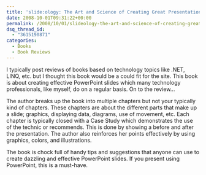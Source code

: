 ```yaml
---
title: 'slide:ology: The Art and Science of Creating Great Presentations'
date: 2008-10-01T09:31:22+00:00
permalink: /2008/10/01/slideology-the-art-and-science-of-creating-great-presentations/
dsq_thread_id:
  - "3615190871"
categories:
  - Books
  - Book Reviews
---
```

I typically post reviews of books based on technology topics like .NET, LINQ, etc. but I thought this book would be a could fit for the site.  This book is about creating effective PowerPoint slides which many technology professionals, like myself, do on a regular basis. On to the review...

The author breaks up the book into multiple chapters but not your typically kind of chapters.  These chapters are about the different parts that make up a slide; graphics, displaying data, diagrams, use of movement, etc.  Each chapter is typically closed with a Case Study which demonstrates the use of the technic or recommends. This is done by showing a before and after the presentation.  The author also reinforces her points effectively by using graphics, colors, and illustrations.

The book is chock full of handy tips and suggestions that anyone can use to create dazzling and effective PowerPoint slides.  If you present using PowerPoint, this is a must-have.